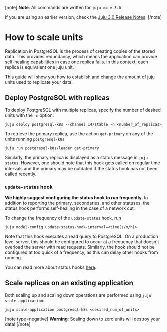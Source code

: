 [note]
**Note**: All commands are written for `juju >= v.3.0`

If you are using an earlier version, check the [Juju 3.0 Release Notes](https://juju.is/docs/juju/roadmap#heading--juju-3-0-0---22-oct-2022).
[/note]

# How to scale units

Replication in PostgreSQL is the process of creating copies of the stored data. This provides redundancy, which means the application can provide self-healing capabilities in case one replica fails. In this context, each replica is equivalent one juju unit.

This guide will show you how to establish and change the amount of juju units used to replicate your data. 

## Deploy PostgreSQL with replicas

To deploy PostgreSQL with multiple replicas, specify the number of desired units with the `-n` option:
```shell
juju deploy postgresql-k8s --channel 14/stable -n <number_of_replicas>
```

To retrieve the primary replica, use the action `get-primary` on any of the units running `postgresql-k8s`
```shell
juju run postgresql-k8s/leader get-primary
```

Similarly, the primary replica is displayed as a status message in `juju status`. However, one should note that this hook gets called on regular time intervals and the primary may be outdated if the status hook has not been called recently. 

### `update-status` hook
**We highly suggest configuring the status hook to run frequently.** In addition to reporting the primary, secondaries, and other statuses, the status hook performs self-healing in the case of a network cut. 

To change the frequency of the `update-status` hook, run
```shell
juju model-config update-status-hook-interval=<time(s/m/h)>
```
Note that this hook executes a read query to PostgreSQL. On a production level server, this should be configured to occur at a frequency that doesn't overload the server with read requests. Similarly, the hook should not be configured at too quick of a frequency, as this can delay other hooks from running. 

You can read more about status hooks [here](https://juju.is/docs/sdk/update-status-event).

## Scale replicas on an existing application

Both scaling up and scaling down operations are performed using `juju scale-application`:
```shell
juju scale-application postgresql-k8s <desired_num_of_units>
```
[note type=negative]
**Warning**: Scaling down to zero units will destroy your data!
[/note]